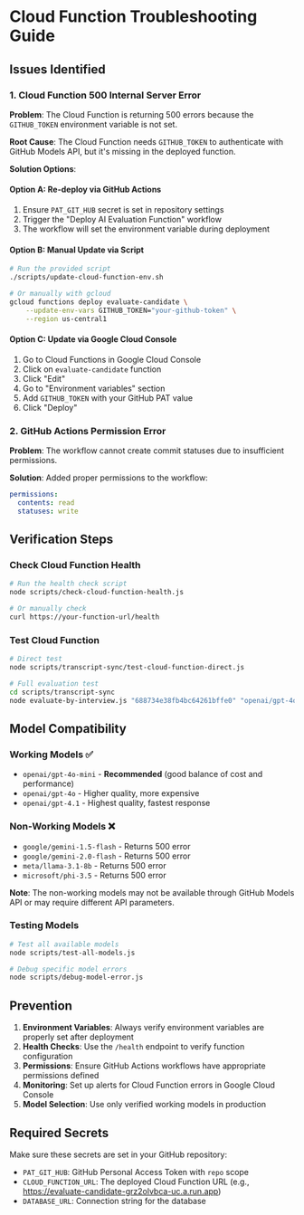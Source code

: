# Cloud Function Troubleshooting Guide

## Issues Identified

### 1. Cloud Function 500 Internal Server Error
**Problem**: The Cloud Function is returning 500 errors because the `GITHUB_TOKEN` environment variable is not set.

**Root Cause**: The Cloud Function needs `GITHUB_TOKEN` to authenticate with GitHub Models API, but it's missing in the deployed function.

**Solution Options**:

#### Option A: Re-deploy via GitHub Actions
1. Ensure `PAT_GIT_HUB` secret is set in repository settings
2. Trigger the "Deploy AI Evaluation Function" workflow
3. The workflow will set the environment variable during deployment

#### Option B: Manual Update via Script
```bash
# Run the provided script
./scripts/update-cloud-function-env.sh

# Or manually with gcloud
gcloud functions deploy evaluate-candidate \
    --update-env-vars GITHUB_TOKEN="your-github-token" \
    --region us-central1
```

#### Option C: Update via Google Cloud Console
1. Go to Cloud Functions in Google Cloud Console
2. Click on `evaluate-candidate` function
3. Click "Edit"
4. Go to "Environment variables" section
5. Add `GITHUB_TOKEN` with your GitHub PAT value
6. Click "Deploy"

### 2. GitHub Actions Permission Error
**Problem**: The workflow cannot create commit statuses due to insufficient permissions.

**Solution**: Added proper permissions to the workflow:
```yaml
permissions:
  contents: read
  statuses: write
```

## Verification Steps

### Check Cloud Function Health
```bash
# Run the health check script
node scripts/check-cloud-function-health.js

# Or manually check
curl https://your-function-url/health
```

### Test Cloud Function
```bash
# Direct test
node scripts/transcript-sync/test-cloud-function-direct.js

# Full evaluation test
cd scripts/transcript-sync
node evaluate-by-interview.js "688734e38fb4bc64261bffe0" "openai/gpt-4o-mini"
```

## Model Compatibility

### Working Models ✅
- `openai/gpt-4o-mini` - **Recommended** (good balance of cost and performance)
- `openai/gpt-4o` - Higher quality, more expensive
- `openai/gpt-4.1` - Highest quality, fastest response

### Non-Working Models ❌
- `google/gemini-1.5-flash` - Returns 500 error
- `google/gemini-2.0-flash` - Returns 500 error
- `meta/llama-3.1-8b` - Returns 500 error
- `microsoft/phi-3.5` - Returns 500 error

**Note**: The non-working models may not be available through GitHub Models API or may require different API parameters.

### Testing Models
```bash
# Test all available models
node scripts/test-all-models.js

# Debug specific model errors
node scripts/debug-model-error.js
```

## Prevention

1. **Environment Variables**: Always verify environment variables are properly set after deployment
2. **Health Checks**: Use the `/health` endpoint to verify function configuration
3. **Permissions**: Ensure GitHub Actions workflows have appropriate permissions defined
4. **Monitoring**: Set up alerts for Cloud Function errors in Google Cloud Console
5. **Model Selection**: Use only verified working models in production

## Required Secrets

Make sure these secrets are set in your GitHub repository:
- `PAT_GIT_HUB`: GitHub Personal Access Token with `repo` scope
- `CLOUD_FUNCTION_URL`: The deployed Cloud Function URL (e.g., https://evaluate-candidate-grz2olvbca-uc.a.run.app)
- `DATABASE_URL`: Connection string for the database